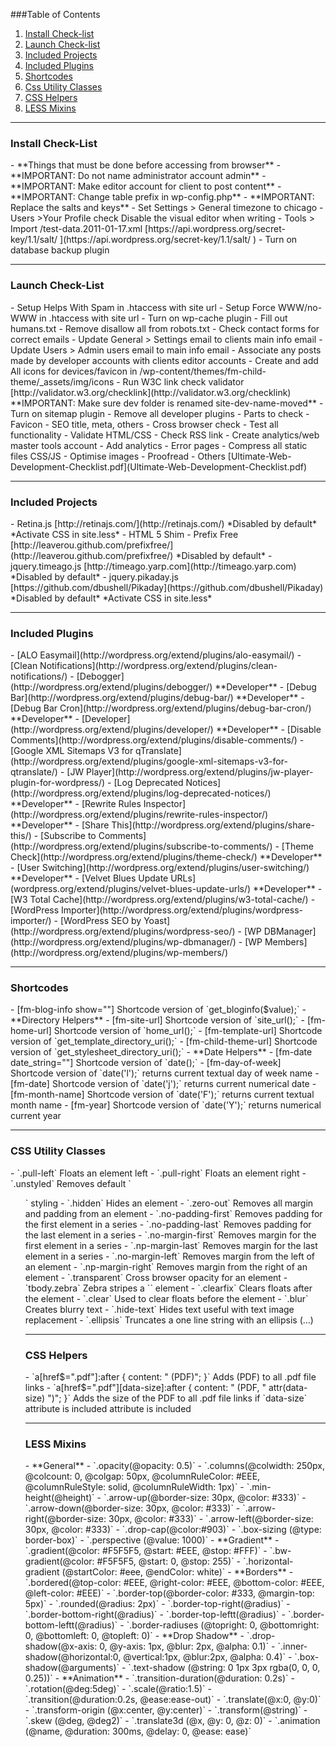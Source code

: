 ###Table of Contents
1. [Install Check-list](#install_checklist)
2. [Launch Check-list](#launch_checklist)
3. [Included Projects](#included_projects)
4. [Included Plugins](#included_plugins)
5. [Shortcodes](#shortcodes)
6. [Css Utility Classes](#css_utilities)
7. [CSS Helpers](#css_helpers)
8. [LESS Mixins](#less_mixins)


***
<h3 id="install_checklist">Install Check-List</h3>
- **Things that must be done before accessing from browser**
	- **IMPORTANT: Do not name administrator account admin**
	- **IMPORTANT: Make editor account for client to post content**
	- **IMPORTANT: Change table prefix in wp-config.php**
	- **IMPORTANT: Replace the salts and keys**
- Set Settings > General timezone to  chicago
- Users >Your Profile check Disable the visual editor when writing
- Tools > Import /test-data.2011-01-17.xml
[https://api.wordpress.org/secret-key/1.1/salt/ ](https://api.wordpress.org/secret-key/1.1/salt/ )
- Turn on database backup plugin

***
<h3 id="launch_checklist">Launch Check-List</h3>
- Setup Helps With Spam in .htaccess with site url
- Setup Force WWW/no-WWW in .htaccess with site url
- Turn on wp-cache plugin
- Fill out humans.txt
- Remove disallow all from robots.txt
- Check contact forms for correct emails
- Update General > Settings email to clients main info email
- Update Users > Admin users email to main info email
- Associate any posts made by developer accounts with clients editor accounts
- Create and add All icons for devices/favicon in /wp-content/themes/fm-child-theme/_assets/img/icons
- Run W3C link check validator [http://validator.w3.org/checklink](http://validator.w3.org/checklink) **IMPORTANT: Make sure dev folder is renamed site-dev-name-moved**
- Turn on sitemap plugin
- Remove all developer plugins
- Parts to check
	- Favicon
	- SEO title, meta, others
	- Cross browser check
	- Test all functionality
	- Validate HTML/CSS
	- Check RSS link
	- Create analytics/web master tools account
	- Add analytics
	- Error pages
	- Compress all static files CSS/JS
	- Optimise images
	- Proofread
- Others [Ultimate-Web-Development-Checklist.pdf](Ultimate-Web-Development-Checklist.pdf)

***
<h3 id="included_projects">Included Projects</h3>
- Retina.js [http://retinajs.com/](http://retinajs.com/) *Disabled by default* *Activate CSS in site.less*
- HTML 5 Shim
- Prefix Free [http://leaverou.github.com/prefixfree/](http://leaverou.github.com/prefixfree/) *Disabled by default*
- jquery.timeago.js [http://timeago.yarp.com](http://timeago.yarp.com) *Disabled by default*
- jquery.pikaday.js [https://github.com/dbushell/Pikaday](https://github.com/dbushell/Pikaday) *Disabled by default* *Activate CSS in site.less*

***
<h3 id="included_plugins">Included Plugins</h3>
- [ALO Easymail](http://wordpress.org/extend/plugins/alo-easymail/)
- [Clean Notifications](http://wordpress.org/extend/plugins/clean-notifications/)
- [Debogger](http://wordpress.org/extend/plugins/debogger/) **Developer**
- [Debug Bar](http://wordpress.org/extend/plugins/debug-bar/) **Developer**
- [Debug Bar Cron](http://wordpress.org/extend/plugins/debug-bar-cron/) **Developer**
- [Developer](http://wordpress.org/extend/plugins/developer/) **Developer**
- [Disable Comments](http://wordpress.org/extend/plugins/disable-comments/)
- [Google XML Sitemaps V3 for qTranslate](http://wordpress.org/extend/plugins/google-xml-sitemaps-v3-for-qtranslate/)
- [JW Player](http://wordpress.org/extend/plugins/jw-player-plugin-for-wordpress/)
- [Log Deprecated Notices](http://wordpress.org/extend/plugins/log-deprecated-notices/) **Developer**
- [Rewrite Rules Inspector](http://wordpress.org/extend/plugins/rewrite-rules-inspector/) **Developer**
- [Share This](http://wordpress.org/extend/plugins/share-this/)
- [Subscribe to Comments](http://wordpress.org/extend/plugins/subscribe-to-comments/)
- [Theme Check](http://wordpress.org/extend/plugins/theme-check/) **Developer**
- [User Switching](http://wordpress.org/extend/plugins/user-switching/) **Developer**
- [Velvet Blues Update URLs](wordpress.org/extend/plugins/velvet-blues-update-urls/) **Developer**
- [W3 Total Cache](http://wordpress.org/extend/plugins/w3-total-cache/)
- [WordPress Importer](http://wordpress.org/extend/plugins/wordpress-importer/)
- [WordPress SEO by Yoast](http://wordpress.org/extend/plugins/wordpress-seo/)
- [WP DBManager](http://wordpress.org/extend/plugins/wp-dbmanager/)
- [WP Members](http://wordpress.org/extend/plugins/wp-members/)

***
<h3  id="shortcodes">Shortcodes</h3>
- [fm-blog-info show="<value>"] Shortcode version of `get_bloginfo($value);`
- **Directory Helpers**
	- [fm-site-url] Shortcode version of `site_url();`
	- [fm-home-url] Shortcode version of `home_url();`
	- [fm-template-url] Shortcode version of `get_template_directory_uri();`
	- [fm-child-theme-url] Shortcode version of `get_stylesheet_directory_uri();`
- **Date Helpers**
	- [fm-date date_string=""] Shortcode version of `date();`
	- [fm-day-of-week] Shortcode version of `date('l');` returns current textual day of week name
	- [fm-date] Shortcode version of `date('j');` returns current numerical date
	- [fm-month-name] Shortcode version of `date('F');` returns current textual month name
	- [fm-year] Shortcode version of `date('Y');` returns numerical current year


***
<h3 id="css_utilities">CSS Utility Classes</h3>
- `.pull-left` Floats an element left
- `.pull-right`  Floats an element right
- `.unstyled` Removes default `<ul>` styling
- `.hidden` Hides an element
- `.zero-out` Removes all margin and padding from an element
- `.no-padding-first` Removes padding for the first element in a series
- `.no-padding-last` Removes padding for the last element in a series
- `.no-margin-first` Removes margin for the first element in a series
- `.np-margin-last` Removes margin for the last element in a series
- `.no-margin-left` Removes margin from the left of an element
- `.np-margin-right` Removes margin from the right of an element
- `.transparent` Cross browser opacity for an element
- `tbody.zebra` Zebra stripes a `<table>` element
- `.clearfix` Clears floats after the element
- `.clear` Used to clear floats before the element
- `.blur` Creates blurry text
- `.hide-text` Hides text useful with text image replacement
- `.ellipsis` Truncates a one line string with an ellipsis (...)

***
<h3 id="css_helpers">CSS Helpers</h3>
- `a[href$=".pdf"]:after { content: " (PDF)"; }` Adds (PDF) to all .pdf file links
- `a[href$=".pdf"][data-size]:after { content: " (PDF, " attr(data-size) ")"; }` Adds the size of the PDF to all .pdf file links if `data-size` attribute is included attribute is included

***
<h3 id="less_mixins">LESS Mixins</h3>
- **General**
	- `.opacity(@opacity: 0.5)`
	- `.columns(@colwidth: 250px, @colcount: 0, @colgap: 50px, @columnRuleColor: #EEE, @columnRuleStyle: solid, @columnRuleWidth: 1px)`
	- `.min-height(@height)`
	- `.arrow-up(@border-size: 30px, @color: #333)`
	- `.arrow-down(@border-size: 30px, @color: #333)`
	- `.arrow-right(@border-size: 30px, @color: #333)`
	- `.arrow-left(@border-size: 30px, @color: #333)`
	- `.drop-cap(@color:#903)`
	- `.box-sizing (@type: border-box)`
	- `.perspective (@value: 1000)`
- **Gradient**
	- `.gradient(@color: #F5F5F5, @start: #EEE, @stop: #FFF)`
	- `.bw-gradient(@color: #F5F5F5, @start: 0, @stop: 255)`
	- `.horizontal-gradient (@startColor: #eee, @endColor: white)`
- **Borders**
	- `.bordered(@top-color: #EEE, @right-color: #EEE, @bottom-color: #EEE, @left-color: #EEE)`
	- `.border-top(@border-color: #333, @margin-top: 5px)`
	- `.rounded(@radius: 2px)`
	- `.border-top-right(@radius)`
	- `.border-bottom-right(@radius)`
	- `.border-top-leftt(@radius)`
	- `.border-bottom-leftt(@radius)`
	- `.border-radiuses (@topright: 0, @bottomright: 0, @bottomleft: 0, @topleft: 0)`
- **Drop Shadow**
	- `.drop-shadow(@x-axis: 0, @y-axis: 1px, @blur: 2px, @alpha: 0.1)`
	- `.inner-shadow(@horizontal:0, @vertical:1px, @blur:2px, @alpha: 0.4)`
	- `.box-shadow(@arguments)`
	- `.text-shadow (@string: 0 1px 3px rgba(0, 0, 0, 0.25))`
- **Animation**
	- `.transition-duration(@duration: 0.2s)`
	- `.rotation(@deg:5deg)`
	- `.scale(@ratio:1.5)`
	- `.transition(@duration:0.2s, @ease:ease-out)`
	- `.translate(@x:0, @y:0)`
	- `.transform-origin (@x:center, @y:center)`
	- `.transform(@string)`
	- `.skew (@deg, @deg2)`
	- `.translate3d (@x, @y: 0, @z: 0)`
	- `.animation (@name, @duration: 300ms, @delay: 0, @ease: ease)`
